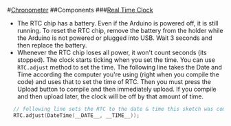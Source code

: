 #[Chronometer](https://plus.google.com/+YingYin/posts/DJm4mcUZyS3?pid=6090191433786061538&oid=108412339293912106370)
##Components
###[Real Time Clock](https://learn.adafruit.com/ds1307-real-time-clock-breakout-board-kit/understanding-the-code)
* The RTC chip has a battery. Even if the Arduino is powered off, it is still running. To reset the RTC chip, remove the battery from the holder while the Arduino is not powered or plugged into USB. Wait 3 seconds and then replace the battery.
* Whenever the RTC chip loses all power, it won't count seconds (its stopped). The clock starts ticking when you set the time. You can use `RTC.adjust` method to set the time. The following line takes the Date and Time according the computer you're using (right when you compile the code) and uses that to set the time of RTC. Then you must press the Upload button to compile and then immediately upload. If you compile and then upload   later, the clock will be off by that amount of time.
```c
  // following line sets the RTC to the date & time this sketch was compiled
  RTC.adjust(DateTime(__DATE__, __TIME__));
```
